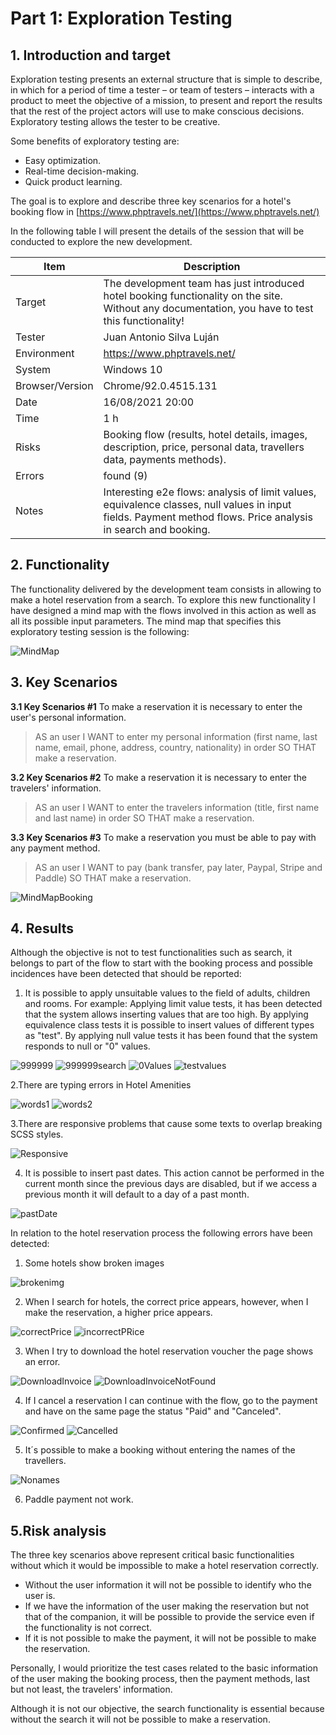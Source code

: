 ﻿

# Part 1: Exploration Testing

## 1. Introduction and target

Exploration testing presents an external structure that is simple to describe, in which for a period of time a tester – or team of testers – interacts with a product to meet the objective of a mission, to present and report the results that the rest of the project actors will use to make conscious decisions. Exploratory testing allows the tester to be creative.

Some benefits of exploratory testing are:
- Easy optimization.
- Real-time decision-making.
- Quick product learning.

The goal is to explore and describe three key scenarios for a hotel's booking flow in [https://www.phptravels.net/](https://www.phptravels.net/)

In the following table I will present the details of the session that will be conducted to explore the new development.

| Item | Description  |
|--|--|
|Target  | The development team has just introduced hotel booking functionality on the site. Without any documentation, you have to test this functionality! |
|Tester| Juan Antonio Silva Luján |
|Environment  |https://www.phptravels.net/   |
|System| Windows 10 |
|Browser/Version| Chrome/92.0.4515.131  |
|Date  | 16/08/2021 20:00 |
|Time  | 1 h |
|Risks  | Booking flow (results, hotel details, images, description, price, personal data, travellers data, payments methods).   |
|Errors  | found (9) |
|Notes  | Interesting e2e flows:  analysis of limit values, equivalence classes, null values in input fields. Payment method flows. Price analysis in search and booking.|

## 2. Functionality

The functionality delivered by the development team consists in allowing to make a hotel reservation from a search. To explore this new functionality I have designed a mind map with the flows involved in this action as well as all its possible input parameters. 
The mind map that specifies this exploratory testing session is the following:

![MindMap](https://github.com/jsilvalu/QAutomation/blob/main/Resources/PHPTRAVELS.png?raw=true)


## 3. Key Scenarios

**3.1 Key Scenarios #1**
To make a reservation it is necessary to enter the user's personal information.

> AS an user I WANT to enter my personal information (first name, last
> name, email, phone, address, country, nationality) in order SO THAT make a
> reservation.

**3.2 Key Scenarios #2**
To make a reservation it is necessary to enter the travelers' information.

> AS an user I WANT to enter the travelers information (title, first name
> and last name) in order SO THAT make a reservation.

**3.3 Key Scenarios #3**
To make a reservation you must be able to pay with any payment method.

> AS an user I WANT to pay (bank transfer, pay later, Paypal, Stripe and
> Paddle) SO THAT make a reservation.

![MindMapBooking](https://github.com/jsilvalu/QAutomation/blob/main/Resources/PHPTRAVELSBooking.png?raw=true)


## 4. Results

Although the objective is not to test functionalities such as search, it belongs to part of the flow to start with the booking process and possible incidences have been detected that should be reported:

1. It is possible to apply unsuitable values to the field of adults, children and rooms.
For example: Applying limit value tests, it has been detected that the system allows inserting values that are too high. By applying equivalence class tests it is possible to insert values of different types as "test". By applying null value tests it has been found that the system responds to null or "0" values.

![999999](https://github.com/jsilvalu/QAutomation/blob/main/Resources/Imagen1.png?raw=true)
![999999search](https://github.com/jsilvalu/QAutomation/blob/main/Resources/Imagen2.png?raw=true)
![0Values](https://github.com/jsilvalu/QAutomation/blob/main/Resources/Imagen3.png?raw=true)
![testvalues](https://github.com/jsilvalu/QAutomation/blob/main/Resources/Imagen4.png?raw=true)

2.There are typing errors in Hotel Amenities

![words1](https://github.com/jsilvalu/QAutomation/blob/main/Resources/Imagen12.png?raw=true)
![words2](https://github.com/jsilvalu/QAutomation/blob/main/Resources/Imagen13.png?raw=true)

3.There are responsive problems that cause some texts to overlap breaking SCSS styles.

![Responsive](https://github.com/jsilvalu/QAutomation/blob/main/Resources/Imagen14.png?raw=true)

4. It is possible to insert past dates. This action cannot be performed in the current month since the previous days are disabled, but if we access a previous month it will default to a day of a past month.

![pastDate](https://github.com/jsilvalu/QAutomation/blob/main/Resources/pasMonth.png?raw=true)


In relation to the hotel reservation process the following errors have been detected:

1. Some hotels show broken images

![brokenimg](https://github.com/jsilvalu/QAutomation/blob/main/Resources/Imagen5.png?raw=true)


2. When I search for hotels, the correct price appears, however, when I make the reservation, a higher price appears.

![correctPrice](https://github.com/jsilvalu/QAutomation/blob/main/Resources/Imagen6.png?raw=true)
![incorrectPRice](https://github.com/jsilvalu/QAutomation/blob/main/Resources/Imagen7.png?raw=true)

3. When I try to download the hotel reservation voucher the page shows an error.

![DownloadInvoice](https://github.com/jsilvalu/QAutomation/blob/main/Resources/Imagen8.png?raw=true)
![DownloadInvoiceNotFound](https://github.com/jsilvalu/QAutomation/blob/main/Resources/Imagen9.png?raw=true)

4. If I cancel a reservation I can continue with the flow, go to the payment and have on the same page the status "Paid" and "Canceled".


![Confirmed](https://github.com/jsilvalu/QAutomation/blob/main/Resources/Imagen10.png?raw=true)
![Cancelled](https://github.com/jsilvalu/QAutomation/blob/main/Resources/Imagen11.png?raw=true)

5. It´s possible to make a booking without entering the names of the travellers.

![Nonames](https://github.com/jsilvalu/QAutomation/blob/main/Resources/Nonames.jpg?raw=true)

6. Paddle payment not work.


## 5.Risk analysis

The three key scenarios above represent critical basic functionalities without which it would be impossible to make a hotel reservation correctly.
- Without the user information it will not be possible to identify who the user is.
- If we have the information of the user making the reservation but not that of the companion, it will be possible to provide the service even if the functionality is not correct.
- If it is not possible to make the payment, it will not be possible to make the reservation.

Personally, I would prioritize the test cases related to the basic information of the user making the booking process, then the payment methods, last but not least, the travelers' information.

Although it is not our objective, the search functionality is essential because without the search it will not be possible to make a reservation.
